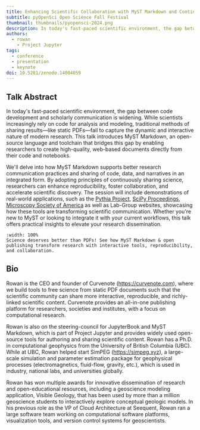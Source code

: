 ```yaml
---
title: Enhancing Scientific Collaboration with MyST Markdown and Continuous Science
subtitle: pyOpenSci Open Science Fall Festival
thumbnail: thumbnails/pyopensci-2024.png
description: In today's fast-paced scientific environment, the gap between code development and scholarly communication is widening. While scientists increasingly rely on code for analysis and modeling, traditional methods of sharing results—like static PDFs—fail to capture the dynamic and interactive nature of modern research.
authors:
  - rowan
    - Project Jupyter
tags:
  - conference
  - presentation
  - keynote
doi: 10.5281/zenodo.14004059
---
```


## Talk Abstract

In today's fast-paced scientific environment, the gap between code development and scholarly communication is widening. While scientists increasingly rely on code for analysis and modeling, traditional methods of sharing results—like static PDFs—fail to capture the dynamic and interactive nature of modern research. This talk introduces MyST Markdown, an open-source language and toolchain that bridges this gap by enabling researchers to create high-quality, web-based documents directly from their code and notebooks.

We'll delve into how MyST Markdown supports better research communication practices and sharing of code, data, and narratives in an integrated form. By adopting principles of continuously sharing science, researchers can enhance reproducibility, foster collaboration, and accelerate scientific discovery. The session will include demonstrations of real-world applications, such as the [Pythia Project](https://projectpythia.org/), [SciPy Proceedings](https://proceedings.scipy.org/), [Microscopy Society of America](https://elementalmicroscopy.com/) as well as Lab-Group websites, showcasing how these tools are transforming scientific communication. Whether you're new to MyST or looking to integrate it with your current workflows, this talk offers practical insights to elevate your research dissemination.

```{iframe #pyopensci-keynote} https://www.youtube-nocookie.com/embed/zrwt0PX5mdM?si=c4454PLdu9jc7yee
:width: 100%
Science deserves better than PDFs! See how MyST Markdown & open publishing transform research with interactive tools, reproducibility, and collaboration.
```

## Bio

Rowan is the CEO and founder of Curvenote (https://curvenote.com), where we build tools to free science from static PDF documents such that the scientific community can share more interactive, reproducible, and richly-linked scientific content. Curvenote provides an all-in-one publishing platform for researchers, societies and institutes, with a focus on computational research.

Rowan is also on the steering-council for JupyterBook and MyST Markdown, which is part of Project Jupyter and provides widely used open-source tools for authoring and sharing scientific content. Rowan has a Ph.D. in computational geophysics from the University of British Columbia (UBC). While at UBC, Rowan helped start SimPEG (https://simpeg.xyz), a large-scale simulation and parameter estimation package for geophysical processes (electromagnetics, fluid-flow, gravity, etc.), which is used in industry, national labs, and universities globally.

Rowan has won multiple awards for innovative dissemination of research and open-educational resources, including a geoscience modeling application, Visible Geology, that has been used by more than a million geoscience students to interactively explore conceptual geologic models. In his previous role as the VP of Cloud Architecture at Seequent, Rowan ran a large software team working on computational software platforms, visualization tools, and version control systems for geoscientists.
